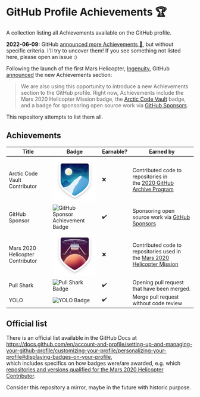 # GitHub Profile Achievements 🏆

A collection listing all Achievements available on the GitHub profile.

**2022-06-09:** GitHub [announced more Achievements 🎉](https://github.blog/2022-06-09-introducing-achievements-recognizing-the-many-stages-of-a-developers-coding-journey/), but without specific criteria. I'll try to uncover them! If you see something not listed here, please open an issue :)

Following the launch of the first Mars Helicopter, [Ingenuity](https://en.wikipedia.org/wiki/Ingenuity_(helicopter)), GitHub [announced](https://github.blog/2021-04-19-open-source-goes-to-mars/) the new Achievements section:

> We are also using this opportunity to introduce a new Achievements section to the GitHub profile. Right now, Achievements include the Mars 2020 Helicopter Mission badge, the [Arctic Code Vault](https://archiveprogram.github.com/arctic-vault/) badge, and a badge for sponsoring open source work via [GitHub Sponsors](https://github.com/sponsors).

This repository attempts to list them all.

## Achievements

Title | Badge | Earnable? | Earned by
------------ | ------------- | ------------ | -------------
Arctic Code Vault Contributor | ![Arctic Code Vault Contributor Achievement Badge](https://github.com/Schweinepriester/github-profile-achievements/blob/main/images/badge-arctic-code-vault-small.png?raw=true) | ❌ | Contributed code to repositories in the [2020 GitHub Archive Program](https://archiveprogram.github.com/)
GitHub Sponsor | ![GitHub Sponsor Achievement Badge](https://github.com/Schweinepriester/github-profile-achievements/blob/main/images/badge-sponsors-small.png?raw=true) | ✔️ | Sponsoring open source work via [GitHub Sponsors](https://github.com/sponsors)
Mars 2020 Helicopter Contributor | ![Mars 2020 Helicopter Contributor Achievement Badge](https://github.com/Schweinepriester/github-profile-achievements/blob/main/images/badge-mars-2020-small.png?raw=true) | ❌ | Contributed code to repositories used in the [Mars 2020 Helicopter Mission](https://github.com/readme/nasa-ingenuity-helicopter)
Pull Shark | ![Pull Shark Badge](https://github.githubassets.com/images/modules/profile/achievements/pull-shark-default.png) | ✔️ | Opening pull request that have been merged.
YOLO | ![YOLO Badge](https://github.githubassets.com/images/modules/profile/achievements/yolo-default.png) | ✔️ | Merge pull request without code review 

## Official list

There is an official list available in the GitHub Docs at  
<https://docs.github.com/en/account-and-profile/setting-up-and-managing-your-github-profile/customizing-your-profile/personalizing-your-profile#displaying-badges-on-your-profile>,  
which includes specifics on how badges were/are awarded, e.g. which [repositories and versions qualified for the Mars 2020 Helicopter Contributor](https://docs.github.com/en/account-and-profile/setting-up-and-managing-your-github-profile/customizing-your-profile/personalizing-your-profile#list-of-qualifying-repositories-for-mars-2020-helicopter-contributor-badge).

Consider this repository a mirror, maybe in the future with historic purpose.
